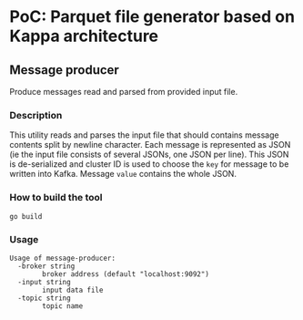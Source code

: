 # PoC: Parquet file generator based on Kappa architecture

## Message producer

Produce messages read and parsed from provided input file.

### Description

This utility reads and parses the input file that should contains message
contents split by newline character. Each message is represented as JSON (ie
the input file consists of several JSONs, one JSON per line). This JSON is
de-serialized and cluster ID is used to choose the `key` for message to be
written into Kafka. Message `value` contains the whole JSON.

### How to build the tool

```
go build
```

### Usage

```
Usage of message-producer:
  -broker string
        broker address (default "localhost:9092")
  -input string
        input data file
  -topic string
        topic name

```
